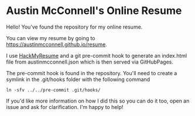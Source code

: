 # Austin McConnell's Online Resume

Hello! You've found the repository for my online resume.

You can view my resume by going to https://austinmcconnell.github.io/resume.

I use [HackMyResume](https://github.com/hacksalot/HackMyResume) and a git pre-commit hook to generate an index.html file from austinmcconnell.json which is then served via GitHubPages.

The pre-commit hook is found in the repository. You'll need to create a symlink in the .git/hooks folder with the following command

```
ln -sfv ../../pre-commit .git/hooks/
```

If you'd like more information on how I did this so you can do it too, open an issue and ask for clarification. I'm happy to help!
